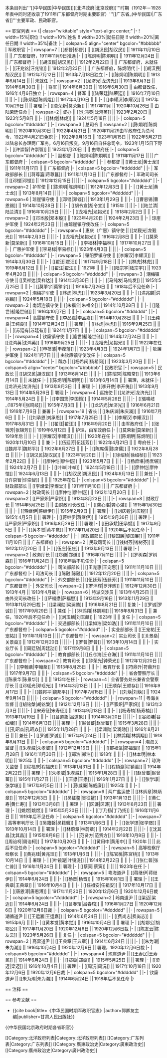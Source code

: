 本条目列出'''[[中华民国|中华民国]][[北洋政府|北京政府]]'''时期（1912年－1928年<ref group="注">表中同时还收录了1911年广东都督府时期主要职官</ref>）'''[[广东省_(中华民国)|广东省]]'''主要军政、民政职官。

== 职官列表 ==
{| class="wikitable" style="text-align: center;"
|-
! width=15%|职位 !! width=10%|姓名 !! width=20%|就任日期 !! width=20%|离任日期 !! width=35%|备注
|- 
| colspan=5 align="center" bgcolor="#bbbbbb" | 军政职官
|-
| rowspan=7 | [[都督|都督]] || [[胡汉民|胡汉民]] || 1911年11月10日 || || 广东都督府，1911年11月9日推选
|-
| [[陈炯明|陈炯明]] || 1911年12月24日 || || 广东都督府
|-
| [[胡汉民|胡汉民]] || 1912年2月22日 || || 广东都督府，未就任
|-
| [[汪兆铭|汪兆铭]] || 1912年2月23日 || || 广东都督府，陈炯明代 
|-
| [[胡汉民|胡汉民]] || 1912年7月12日 || || 1913年7月18日独立
|-
| [[陈炯明|陈炯明]] || 1913年6月14日 || || 未就任
|-
| rowspan=2 | [[龙济光|龙济光]] || 1913年8月3日 || 1914年6月30日 ||
|-
| 将军 || 1914年6月30日 || 1916年6月30日 || 由都督改任，1916年4月6日独立
|-
| rowspan=4 | 督军 || [[陆荣廷|陆荣廷]] || 1916年7月10日 || ||
|-
| [[陈炳焜|陈炳焜]] || 1917年4月10日 || ||
|-
| [[李耀汉|李耀汉]] || 1917年10月29日 || || 署理
|-
| [[莫荣新|莫荣新]] || 1917年11月 || 1920年10月26日 || 由陆荣廷任命
|-
| rowspan=2 | 督办 || [[沈鸿英|沈鸿英]] || 1923年2月20日 || 1923年5月8日 ||
|-
| [[林虎|林虎]] || 1924年5月18日 || ||
|-
| colspan=5  bgcolor="#dddddd" |
|-
| rowspan=3 | 总司令 || rowspan=2 | [[陈炯明|陈炯明]] || 1920年10月30日 || 1922年4月21日 || 1920年11月29由军政府任为总司令，1922年4月21日免职
|-
| 1922年9月16日 || 1923年1月15日 || 1922年5月27日以陆总长办理两广军务，6月16日叛变，9月16日自任总司令，1923年1月15日下野
|-
| [[许崇智|许崇智]] || 1923年1月20日 || || 由粤府任
|-
| colspan=5  bgcolor="#dddddd" |
|-
| 副都督 || [[陈炯明|陈炯明]] || 1911年11月17日 || || 广东都督府
|-
| colspan=5  bgcolor="#dddddd" |
|-
| 参都督 || [[黄士龙|黄士龙]] || 1911年11月17日 || || 广东都督府
|-
| colspan=5  bgcolor="#dddddd" |
|-
| 军政部部长 || [[蒋尊簋|蒋尊簋]] || 1911年11月10日 || || 广东都督府
|-
| 军政司司长 || [[邓铿|邓铿]] || 1912年12月15日 || ||
|-
| colspan=5  bgcolor="#dddddd" |
|-
| rowspan=2 | 护军使 || [[陈炯明|陈炯明]] || 1912年12月3日 || ||
|-
| [[黄士龙|黄士龙]] || 1913年8月14日 || ||
|-
| colspan=5  bgcolor="#dddddd" |
|-
| rowspan=6 | 琼崖镇守使 || [[邓铿|邓铿]] || 1913年1月29日 || ||
|-
| [[曹恩锡|曹恩锡]] || 1914年10月28日 || ||
|-
| [[胡令宣|胡令宣]] || 1915年 || ||
|-
| [[陆兰清|陆兰清]] || 1916年10月25日 || ||
|-
| [[龙裕光|龙裕光]] || 1918年2月2日 || ||
|-
| rowspan=2 | [[邓本殷|邓本殷]] || 1923年4月20日 || 1924年2月23日 ||
|-
| 琼崖护军使 || 1924年2月23日 || || 由琼崖镇守使改任
|-
| colspan=5  bgcolor="#dddddd" |
|-
| rowspan=4 | 惠庆（广惠）镇守使 || [[龙觐光|龙觐光]] || 1914年2月3日 || ||
|-
| [[龙裕光|龙裕光]] || 1916年2月8日 || ||
|-
| [[莫荣新|莫荣新]] || 1916年10月15日 || ||
|-
| [[李福林|李福林]] || 1917年10月27日 || ||
|-
| 广惠护军使 || [[李易标|李易标]] || 1923年4月3日 || ||
|-
| colspan=5  bgcolor="#dddddd" |
|-
| rowspan=5 | 肇阳罗镇守使 || [[李耀汉|李耀汉]] || 1914年3月30日 || ||
|-
| [[翟汪|翟汪]] || 1917年9月18日 || ||
|-
| [[林虎|林虎]] || 1919年6月12日 || ||
|-
| [[翟汪|翟汪]] || 1921年 || ||
|-
| [[陆宗宇|陆宗宇]] || 1923年4月20日 || ||
|-
| colspan=5  bgcolor="#dddddd" |
|-
| rowspan=3 | 潮梅镇守使 || [[吴祥达|吴祥达]] || 1914年3月30日 || ||
|-
| [[马纯发|马纯发]] || 1915年5月25日 || ||
|-
| [[莫擎宇|莫擎宇]] || 1916年7月26日 || || 1918年后不见任命
|-
| rowspan=2 | 潮梅护军使 || [[林虎|林虎]] || 1923年3月20日 || ||
|-
| [[洪兆麟|洪兆麟]] || 1924年5月18日 || ||
|-
| colspan=5  bgcolor="#dddddd" |
|-
| rowspan=2 | 南韶连镇守使 || [[朱福全|朱福全]] || 1914年10月28日 || ||
|-
| [[隆世储|隆世储]] || 1916年10月7日 || ||
|-
| colspan=5  bgcolor="#dddddd" |
|-
| rowspan=4 | 高雷镇守使 || [[李品嘉|李品嘉]] || 1914年10月28日 || ||
|-
| [[王纯良|王纯良]] || 1914年12月24日 || || 署理
|-
| [[林虎|林虎]] || 1916年9月25日 || ||
|-
| [[苏廷有|苏廷有]] || 1924年1月7日 || ||
|-
| colspan=5  bgcolor="#dddddd" |
|-
| rowspan=4 | 钦廉镇守使 || [[隆世储|隆世储]] || 1914年12月24日 || ||
|-
| [[沈鸿英|沈鸿英]] || 1916年9月25日 || ||
|-
| [[龙裕光|龙裕光]] || || || 1922年在任
|-
| rowspan=2 | [[申葆藩|申葆藩]] || 1923年4月3日 || 1924年1月7日 ||
|-
| 钦廉护军使 || 1924年1月7日 || || 由钦廉镇守使改任
|-
| colspan=5  bgcolor="#dddddd" |
|-
| 帮办 || [[杨希闵|杨希闵]] || 1923年3月20日 || ||
|-
| colspan=5 align="center" bgcolor="#bbbbbb" | 民政职官
|-
| rowspan=5 | 民政长 || [[胡汉民|胡汉民]] || 1913年6月14日 || ||
|-
| [[陈昭常|陈昭常]] || 1913年6月14日 || || 未就任
|-
| [[陈炯明|陈炯明]] || 1913年6月14日 || || 署理，未就任
|-
| [[龙济光|龙济光]] || 1913年8月3日 || || 署理
|-
| [[李开侁|李开侁]] || 1913年9月13日 || 1914年5月26日 || 署理
|-
| rowspan=4 | 巡按使 || [[龙济光|龙济光]] || 1914年5月24日 || ||
|-
| [[李国筠|李国筠]] || 1914年5月26日 || ||
|-
| [[張鳴岐_(1875年)|张鸣岐]] || 1915年7月3日 || ||
|-
| [[龙济光|龙济光]] || 1916年6月21日 || 1916年7月6日 || 兼署
|-
| rowspan=19 | 省长 || [[朱庆澜|朱庆澜]] || 1916年7月6日 || ||
|-
| [[刘承恩|刘承恩]] || 1917年7月25日 || ||
|-
| [[李耀汉|李耀汉]] || 1917年8月31日 || ||
|-
| [[翟汪|翟汪]] || 1918年9月20日 || || 由军政府任
|-
| [[张锦芳|张锦芳]] || 1919年6月12日 || || 护理，由军政府任
|-
| [[莫荣新|莫荣新]] || 1919年后 || ||
|-
| [[李耀汉|李耀汉]] || || || 1920年在任
|-
| [[陈炯明|陈炯明]] || 1920年11月10日 || || 兼
|-
| [[伍廷芳|伍廷芳]] || 1922年4月21日 || || 粤府任
|-
| [[魏邦平|魏邦平]] || 1922年6月27日 || ||
|-
| [[陈席儒|陈席儒]] || 1922年8月28日 || ||
|-
| [[胡汉民|胡汉民]] || 1923年1月20日 || ||
|-
| [[徐绍桢|徐绍桢]] || 1923年2月22日 || ||
|-
| [[廖仲恺|廖仲恺]] || 1923年5月7日 || ||
|-
| [[杨庶堪|杨庶堪]] || 1924年2月7日 || ||
|-
| [[叶举|叶举]] || 1924年5月18日 || ||
|-
| [[廖仲恺|廖仲恺]] || 1924年6月13日 || ||
|-
| [[胡汉民|胡汉民]] || 1924年9月13日 || || 兼任
|-
| [[许崇智|许崇智]] || || || 1925年在任
|-
| colspan=5  bgcolor="#dddddd" |
|-
| 财政部部长 || [[李煜堂|李煜堂]] || 1911年11月10日 || || 广东都督府
|-
| rowspan=2 | 财政司长 || [[廖仲恺|廖仲恺]] || 1912年12月20日 || ||
|-
| rowspan=2 | [[严家炽|严家炽]] || 1913年8月23日 || ||
|-
| rowspan=8 | 财政厅长 || 1914年5月25日 || || 由财政司长改任
|-
| [[龚心湛|龚心湛]] || 1915年1月30日 || ||
|-
| [[蒋继伊|蒋继伊]] || 1915年2月9日 || || 署理
|-
| [[刘庆镗|刘庆镗]] || 1915年4月5日 || || 署理
|-
| [[蒋继伊|蒋继伊]] || 1915年9月30日 || || 署理
|-
| [[严家炽|严家炽]] || 1916年8月29日 || || 署理
|-
| [[田承斌|田承斌]] || 1917年9月5日 || || 
|-
| [[黄孝觉|黄孝觉]] || 1917年11月20日 || || 1920年后不见任命
|-
| colspan=5  bgcolor="#dddddd" |
|-
| 民政部部长 || [[黎国廉|黎国廉]] || 1911年11月10日 || || 广东都督府
|-
| rowspan=2 | 民政司司长 || [[钱树芬|钱树芬]] || 1912年12月20日 || ||
|-
| [[伍庄|伍庄]] || 1913年9月13日 || || 署理
|-
| rowspan=2 | 政务厅长 || [[郑谦|郑谦]] || 1916年7月11日 || ||
|-
| [[罗树森|罗树森]] || 1916年11月24日 || || 1918年后不见任命
|-
| colspan=5  bgcolor="#dddddd" |
|-
| 司法部部长 || [[王宠惠|王宠惠]] || 1911年11月10日 || || 广东都督府
|-
| 司法司长 || [[陈融|陈融]] || 1912年12月20日 || ||
|-
| colspan=5  bgcolor="#dddddd" |
|-
| 外交部部长 || [[伍廷芳|伍廷芳]] || 1911年11月10日 || || 广东都督府
|-
| 外交司长 || rowspan=2 | [[罗泮辉|罗泮辉]] || 1912年12月30日 || 1913年4月 || 1913年4月裁
|-
| rowspan=6 | 特派交涉员 || 1913年4月25日 || || 由外交司长改任
|-
| [[萨福懋|萨福懋]] || 1913年9月16日 || 1913年11月29日 || 1913年11月29日裁
|-
| [[梁澜勋|梁澜勋]] || 1916年8月21日 || || 复兼
|-
| [[罗诚|罗诚]] || 1917年9月29日 || || 兼任
|-
| [[林鹍翔|林鹍翔]] || 1918年8月31日 || || 兼任，1920年后不见任命
|-
| [[刘玉麟|刘玉麟]] || 1923年 || || 复任
|-
| colspan=5  bgcolor="#dddddd" |
|-
| 交通部部长 || [[梁如浩|梁如浩]] || 1911年11月10日 || || 广东都督府
|-
| colspan=5  bgcolor="#dddddd" |
|-
| 实业部部长 || [[王宠祐|王宠祐]] || 1911年11月10日 || || 广东都督府
|-
| rowspan=2 | 实业司长 || [[关景燊|关景燊]] || 1912年12月20日 || ||
|-
| [[罗普|罗普]] || 1913年10月14日 || ||
|-
| 实业厅长 || [[周廷劢|周廷劢]] || 1917年9月8日 || ||
|-
| colspan=5  bgcolor="#dddddd" |
|-
| 教育部部长 || [[丘仓海|丘仓海]] || 1911年11月10日 || || 广东都督府
|-
| rowspan=2 | 教育司长 || [[钟荣光|钟荣光]] || 1912年12月20日 || ||
|-
| [[李翰棻|李翰棻]] || 1913年8月25日 || ||
|-
| 教育厅长 || [[符鼎升|符鼎升]] || 1917年9月7日 || ||
|-
| colspan=5  bgcolor="#dddddd" |
|-
| 省会警察厅长 || [[陈景华|陈景华]] || || || 1913年在任
|-
| rowspan=4 | 全省警务处长兼省会警察厅长 || [[邓瑶光|邓瑶光]] || 1914年3月13日 || ||
|-
| [[王顺存|王顺存]] || 1916年9月17日 || ||
|-
| [[魏邦平|魏邦平]] || 1917年7月15日 || ||
|-
| [[刘焕|刘焕]] || 1924年9月14日 || ||
|-
| colspan=5  bgcolor="#dddddd" |
|-
| rowspan=11 | 粤海关监督 || [[胡铭槃|胡铭槃]] || 1912年12月16日 || ||
|-
| [[严家炽|严家炽]] || 1913年3月3日 || ||
|-
| [[宋寿征|宋寿征]] || 1913年9月13日 || ||
|-
| [[杨寿楠|杨寿楠]] || 1913年11月19日 || ||
|-
| [[吕道象|吕道象]] || 1914年3月20日 || ||
|-
| [[谷如墉|谷如墉]] || 1914年6月13日 || || 署理
|-
| [[赵曾蕃|赵曾蕃]] || 1915年3月28日 || ||
|-
| [[孔昭焱|孔昭焱]] || 1915年11月28日 || ||
|-
| [[梁澜勋|梁澜勋]] || 1916年8月21日 || || 兼任
|-
| [[罗诚|罗诚]] || 1917年9月24日 || ||
|-
| [[林鹍翔|林鹍翔]] || 1918年8月31日 || ||
|-
| colspan=5  bgcolor="#dddddd" |
|-
| rowspan=4 | 潮海关监督 || [[朱孝威|朱孝威]] || 1912年12月16日 || ||
|-
| [[邵福瀛|邵福瀛]] || 1915年1月28日 || 1916年11月30日 ||
|-
| [[郑浩|郑浩]] || 1918年 || ||
|-
| [[林本明|林本明]] || 1925年 || ||
|-
| colspan=5  bgcolor="#dddddd" |
|-
| rowspan=7 | 琼海关监督 || [[程福庆|程福庆]] || 1913年1月31日 || ||
|-
| [[程镇瀛|程镇瀛]] || 1914年2月22日 || || 署理
|-
| [[朱孝威|朱孝威]] || 1915年1月28日 || ||
|-
| [[赵曾蕃|赵曾蕃]] || 1915年11月27日 || ||
|-
| [[王懋|王懋]] || 1916年1月27日 || ||
|-
| [[张学璟|张学璟]] || 1917年9月5日 || ||
|-
| [[陈威廉|陈威廉]] || 1925年 || ||
|-
| colspan=5  bgcolor="#dddddd" |
|-
| rowspan=6 | 两广盐运使 || [[林炳章|林炳章]] || 1912年12月3日 || ||
|-
| [[吴征鳌|吴征鳌]] || 1913年1月13日 || ||
|-
| [[黄仁寿|黄仁寿]] || 1913年3月8日 || || 署理
|-
| [[区濂|区濂]] || 1913年8月23日 || || 署理
|-
| [[姚煜|姚煜]] || 1915年5月20日 || ||
|-
| [[丁乃扬|丁乃扬]] || 1916年11月6日 || || 1919年后不见任命
|-
| colspan=5  bgcolor="#dddddd" |
|-
| rowspan=7 | 高等审判厅长 || [[吴籍磬|吴籍磬]] || 1913年1月6日 || ||
|-
| [[张学璟|张学璟]] || 1913年10月14日 || || 署理
|-
| [[林蔚章|林蔚章]] || 1914年2月22日 || ||
|-
| [[沈其昌|沈其昌]] || 1915年8月8日 || ||
|-
| [[范贤方|范贤方]] || 1916年10月8日 || ||
|-
| [[周诒柯|周诒柯]] || 1917年10月20日 || ||
|-
| [[黄用中|黄用中]] || 1920年 || || 此后不见任命
|-
| colspan=5  bgcolor="#dddddd" |
|-
| rowspan=5 | 高等检察厅检察长 || [[黄兆珪|黄兆珪]] || 1913年1月6日 || ||
|-
| [[陈官桃|陈官桃]] || 1913年10月14日 || || 署理
|-
| [[叶镜湜|叶镜湜]] || 1914年2月22日 || ||
|-
| [[张仁普|张仁普]] || 1916年11月24日 || || 署理
|-
| [[蔡寅|蔡寅]] || || || 1923年在任
|-
| colspan=5  bgcolor="#dddddd" |
|-
| rowspan=5 | 粤海道尹 || [[蒋继伊|蒋继伊]] || 1914年6月24日 || ||
|-
| [[杨晋|杨晋]] || 1915年10月1日 || || 署理
|-
| [[王典章|王典章]] || 1916年10月4日 || ||
|-
| [[任祖安|任祖安]] || 1917年10月17日 || ||
|-
| [[唐恩溥|唐恩溥]] || 1917年11月20日 || 1920年12月6日 || 1920年12月6日裁
|-
| colspan=5  bgcolor="#dddddd" |
|-
| rowspan=2 | 岭南道尹 || [[梁迈|梁迈]] || 1914年6月24日 || ||
|-
| [[吕春琯|吕春琯]] || 1916年1月27日 || 1920年12月6日 || 1920年12月6日裁
|-
| colspan=5  bgcolor="#dddddd" |
|-
| rowspan=5 | 潮循道尹 || [[王运嘉|王运嘉]] || 1914年6月24日 || ||
|-
| [[费尚志|费尚志]] || 1915年6月 || ||
|-
| [[黄孝觉|黄孝觉]] || 1916年10月4日 || || 署理
|-
| [[胡鄂公|胡鄂公]] || 1917年11月20日 || 1920年12月6日 || 1920年12月6日裁
|-
| [[陈友云|陈友云]] || 1923年5月26日 || || 复任
|-
| colspan=5  bgcolor="#dddddd" |
|-
| rowspan=2 | 高雷道尹 || [[王典章|王典章]] || 1914年6月24日 || ||
|-
| [[朱为潮|朱为潮]] || 1916年10月4日 || 1920年12月6日 || 署理，1920年12月6日裁
|-
| colspan=5  bgcolor="#dddddd" |
|-
| rowspan=4 | 琼崖道尹 || [[王寿民|王寿民]] || 1914年6月24日 || ||
|-
| [[郑燊|郑燊]] || 1915年5月25日 || || 署理
|-
| [[梁迈|梁迈]] || 1916年10月4日 || || 署理
|-
| [[周沅|周沅]] || 1917年10月18日 || 1920年12月6日 || 1920年12月6日裁
|-
| colspan=5  bgcolor="#dddddd" |
|-
| 钦廉道尹 || [[朱为潮|朱为潮]] || 1914年6月24日 || 1918年后不见任命
|}

== 注释 ==
<small><references group="注" /></small>

== 参考文献 ==
* {{cite book|title=《中华民国时期军政职官志》|author=郭卿友主编|publisher=甘肃人民出版社}}

{{中华民国北京政府时期各省职官}}

[[Category:北洋政府列表|Category:北洋政府列表]]
[[Category:广东列表|Category:广东列表]]
[[Category:廣東政治史|Category:廣東政治史]]
[[Category:廣州政治史|Category:廣州政治史]]